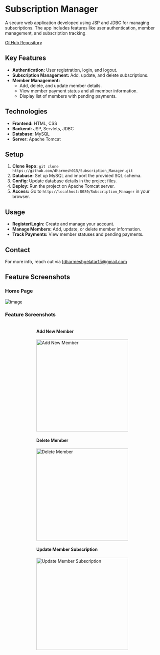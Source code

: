 
# Subscription Manager

A secure web application developed using JSP and JDBC for managing subscriptions. The app includes features like user authentication, member management, and subscription tracking.

[GitHub Repository](https://github.com/dharmesh015/Subscription_Manager)

## Key Features
- **Authentication:** User registration, login, and logout.
- **Subscription Management:** Add, update, and delete subscriptions.
- **Member Management:**
  - Add, delete, and update member details.
  - View member payment status and all member information.
  - Display list of members with pending payments.


## Technologies
- **Frontend:** HTML, CSS
- **Backend:** JSP, Servlets, JDBC
- **Database:** MySQL
- **Server:** Apache Tomcat

## Setup
1. **Clone Repo:** `git clone https://github.com/dharmesh015/Subscription_Manager.git`
2. **Database:** Set up MySQL and import the provided SQL schema.
3. **Config:** Update database details in the project files.
4. **Deploy:** Run the project on Apache Tomcat server.
5. **Access:** Go to `http://localhost:8080/Subscription_Manager` in your browser.

## Usage
- **Register/Login:** Create and manage your account.
- **Manage Members:** Add, update, or delete member information.
- **Track Payments:** View member statuses and pending payments.

## Contact
For more info, reach out via [dharmeshgelatar15@gmail.com


## Feature Screenshots

### Home Page
![image](https://github.com/user-attachments/assets/71dbeea8-3832-48fb-a8b7-94423bc28474)

<h3>Feature Screenshots</h3>
<div style="display: flex; justify-content: space-around; flex-wrap: wrap;">
    <div>
        <h4>Add New Member</h4>
        <img src="https://github.com/user-attachments/assets/665c8083-a16f-4d12-bea0-e62c0de8d96f" alt="Add New Member" width="300"/>
    </div>
    <div>
        <h4>Delete Member</h4>
        <img src="https://github.com/user-attachments/assets/f36fd6ae-ba85-4b90-8d59-22512df17527" alt="Delete Member" width="300"/>
    </div>
    <div>
        <h4>Update Member Subscription</h4>
        <img src="https://github.com/user-attachments/assets/aadf0bdb-99c9-4d2b-9227-0684f86171ec" alt="Update Member Subscription" width="300"/>
    </div>
</div>




